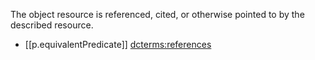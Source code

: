 

The object resource is referenced, cited, or otherwise pointed to by the described resource.

- [[p.equivalentPredicate]] [dcterms:references](http://purl.org/dc/terms/references)
